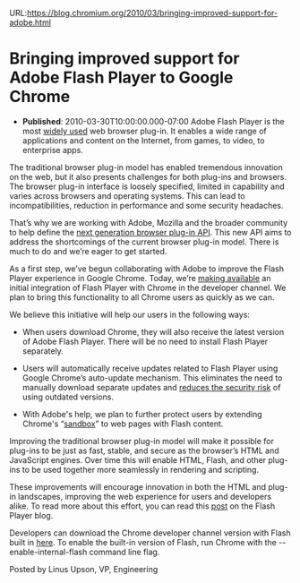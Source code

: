 URL:https://blog.chromium.org/2010/03/bringing-improved-support-for-adobe.html
# Bringing improved support for Adobe Flash Player to Google Chrome
- **Published**: 2010-03-30T10:00:00.000-07:00
Adobe Flash Player is the most [widely used](http://www.adobe.com/products/player_census/flashplayer/version_penetration.html) web browser plug-in. It enables a wide range of applications and content on the Internet, from games, to video, to enterprise apps.  
  
The traditional browser plug-in model has enabled tremendous innovation on the web, but it also presents challenges for both plug-ins and browsers. The browser plug-in interface is loosely specified, limited in capability and varies across browsers and operating systems. This can lead to incompatibilities, reduction in performance and some security headaches.  
  
That’s why we are working with Adobe, Mozilla and the broader community to help define the [next generation browser plug-in API](https://wiki.mozilla.org/Plugins:PlatformIndependentNPAPI). This new API aims to address the shortcomings of the current browser plug-in model. There is much to do and we’re eager to get started.  
  
As a first step, we’ve begun collaborating with Adobe to improve the Flash Player experience in Google Chrome. Today, we’re [making available](http://googlechromereleases.blogspot.com/2010/03/dev-channel-update_30.html) an initial integration of Flash Player with Chrome in the developer channel. We plan to bring this functionality to all Chrome users as quickly as we can.  
  
We believe this initiative will help our users in the following ways:  

  
* When users download Chrome, they will also receive the latest version of Adobe Flash Player. There will be no need to install Flash Player separately.
  
* Users will automatically receive updates related to Flash Player using Google Chrome’s auto-update mechanism. This eliminates the need to manually download separate updates and [reduces the security risk](http://www.techzoom.net/publications/insecurity-iceberg/) of using outdated versions.
  
* With Adobe's help, we plan to further protect users by extending Chrome's “[sandbox](http://seclab.stanford.edu/websec/chromium/)” to web pages with Flash content.

  
Improving the traditional browser plug-in model will make it possible for plug-ins to be just as fast, stable, and secure as the browser’s HTML and JavaScript engines. Over time this will enable HTML, Flash, and other plug-ins to be used together more seamlessly in rendering and scripting.  
  
These improvements will encourage innovation in both the HTML and plug-in landscapes, improving the web experience for users and developers alike. To read more about this effort, you can read this [post](http://blogs.adobe.com/flashplayer/2010/03/improved_flash_player_support.html) on the Flash Player blog.  
  
Developers can download the Chrome developer channel version with Flash built in [here](http://dev.chromium.org/getting-involved/dev-channel). To enable the built-in version of Flash, run Chrome with the --enable-internal-flash command line flag.   
  
Posted by Linus Upson, VP, Engineering